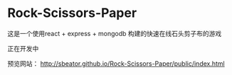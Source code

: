 # Rock-Scissors-Paper

这是一个使用react + express + mongodb 构建的快速在线石头剪子布的游戏

正在开发中

预览网站：
http://sbeator.github.io/Rock-Scissors-Paper/public/index.html